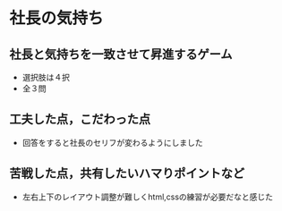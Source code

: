 # 社長の気持ち

## 社長と気持ちを一致させて昇進するゲーム

- 選択肢は４択
- 全３問

## 工夫した点，こだわった点

- 回答をすると社長のセリフが変わるようにしました

## 苦戦した点，共有したいハマりポイントなど

- 左右上下のレイアウト調整が難しくhtml,cssの練習が必要だなと感じた